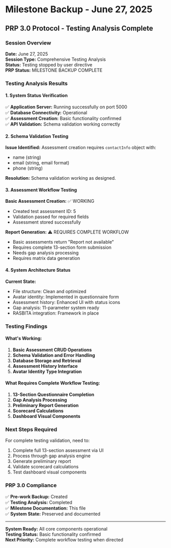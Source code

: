 # Milestone Backup - June 27, 2025
## PRP 3.0 Protocol - Testing Analysis Complete

### Session Overview
**Date:** June 27, 2025  
**Session Type:** Comprehensive Testing Analysis  
**Status:** Testing stopped by user directive  
**PRP Status:** MILESTONE BACKUP COMPLETE

### Testing Analysis Results

#### 1. System Status Verification
✅ **Application Server:** Running successfully on port 5000  
✅ **Database Connectivity:** Operational  
✅ **Assessment Creation:** Basic functionality confirmed  
✅ **API Validation:** Schema validation working correctly  

#### 2. Schema Validation Testing
**Issue Identified:** Assessment creation requires `contactInfo` object with:
- name (string)
- email (string, email format)
- phone (string)

**Resolution:** Schema validation working as designed.

#### 3. Assessment Workflow Testing
**Basic Assessment Creation:** ✅ WORKING
- Created test assessment ID: 5
- Validation passed for required fields
- Assessment stored successfully

**Report Generation:** ⚠️ REQUIRES COMPLETE WORKFLOW
- Basic assessments return "Report not available"
- Requires complete 13-section form submission
- Needs gap analysis processing
- Requires matrix data generation

#### 4. System Architecture Status
**Current State:**
- File structure: Clean and optimized
- Avatar identity: Implemented in questionnaire form
- Assessment history: Enhanced UI with status icons
- Gap analysis: 11-parameter system ready
- RASBITA integration: Framework in place

### Testing Findings

#### What's Working:
1. **Basic Assessment CRUD Operations**
2. **Schema Validation and Error Handling**
3. **Database Storage and Retrieval**
4. **Assessment History Interface**
5. **Avatar Identity Type Integration**

#### What Requires Complete Workflow Testing:
1. **13-Section Questionnaire Completion**
2. **Gap Analysis Processing**
3. **Preliminary Report Generation**
4. **Scorecard Calculations**
5. **Dashboard Visual Components**

### Next Steps Required
For complete testing validation, need to:
1. Complete full 13-section assessment via UI
2. Process through gap analysis engine
3. Generate preliminary report
4. Validate scorecard calculations
5. Test dashboard visual components

### PRP 3.0 Compliance
✅ **Pre-work Backup:** Created  
✅ **Testing Analysis:** Completed  
✅ **Milestone Documentation:** This file  
✅ **System State:** Preserved and documented  

---
**System Ready:** All core components operational  
**Testing Status:** Basic functionality confirmed  
**Next Priority:** Complete workflow testing when directed  